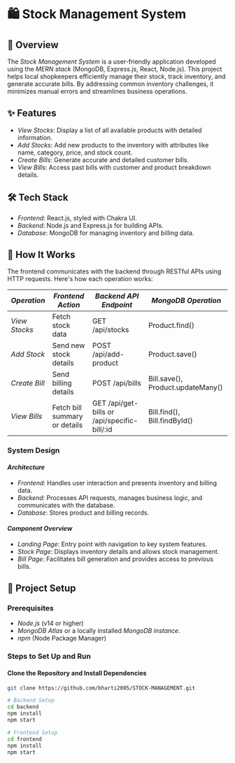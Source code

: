 # 🛍 Stock Management System  

## 📖 Overview  
The *Stock Management System* is a user-friendly application developed using the *MERN stack* (MongoDB, Express.js, React, Node.js). This project helps local shopkeepers efficiently manage their stock, track inventory, and generate accurate bills. By addressing common inventory challenges, it minimizes manual errors and streamlines business operations.  

## ✨ Features  
- *View Stocks*: Display a list of all available products with detailed information.  
- *Add Stocks*: Add new products to the inventory with attributes like name, category, price, and stock count.  
- *Create Bills*: Generate accurate and detailed customer bills.  
- *View Bills*: Access past bills with customer and product breakdown details.  

## 🛠 Tech Stack  
- *Frontend*: React.js, styled with Chakra UI.  
- *Backend*: Node.js and Express.js for building APIs.  
- *Database*: MongoDB for managing inventory and billing data.  

## 🚀 How It Works  
The frontend communicates with the backend through RESTful APIs using HTTP requests. Here's how each operation works:  

| *Operation*     | *Frontend Action*             | *Backend API Endpoint*         | *MongoDB Operation*         |  
|--------------------|----------------------------------|-----------------------------------|--------------------------------|  
| *View Stocks*    | Fetch stock data                | GET /api/stocks                | Product.find()               |  
| *Add Stock*      | Send new stock details          | POST /api/add-product          | Product.save()               |  
| *Create Bill*    | Send billing details            | POST /api/bills                | Bill.save(), Product.updateMany() |  
| *View Bills*     | Fetch bill summary or details   | GET /api/get-bills or /api/specific-bill/:id | Bill.find(), Bill.findById() |  

### System Design  

#### *Architecture*  
- *Frontend*: Handles user interaction and presents inventory and billing data.  
- *Backend*: Processes API requests, manages business logic, and communicates with the database.  
- *Database*: Stores product and billing records.  

#### *Component Overview*  
- *Landing Page*: Entry point with navigation to key system features.  
- *Stock Page*: Displays inventory details and allows stock management.  
- *Bill Page*: Facilitates bill generation and provides access to previous bills.  

## 📂 Project Setup  

### Prerequisites  
- *Node.js* (v14 or higher)  
- *MongoDB Atlas* or a locally installed *MongoDB instance*.  
- *npm* (Node Package Manager)  

### Steps to Set Up and Run  

#### Clone the Repository and Install Dependencies  
```bash
git clone https://github.com/bharti2005/STOCK-MANAGEMENT.git  

# Backend Setup  
cd backend  
npm install  
npm start  

# Frontend Setup  
cd frontend  
npm install  
npm start
